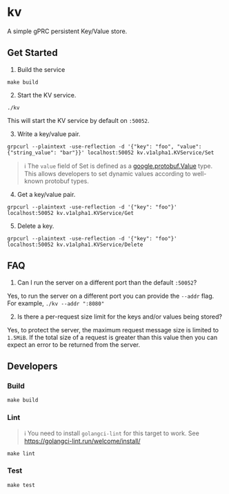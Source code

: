 # kv
A simple gPRC persistent Key/Value store.

## Get Started
1. Build the service
```console
make build

```
2. Start the KV service.
```
./kv
```
This will start the KV service by default on `:50052`.

3. Write a key/value pair.
```console
grpcurl --plaintext -use-reflection -d '{"key": "foo", "value": {"string_value": "bar"}}' localhost:50052 kv.v1alpha1.KVService/Set
```
> ℹ️ The `value` field of Set is defined as a [google.protobuf.Value](https://protobuf.dev/reference/protobuf/google.protobuf/#value) type. This allows developers to set dynamic values according to well-known protobuf types.

4. Get a key/value pair.
```console
grpcurl --plaintext -use-reflection -d '{"key": "foo"}' localhost:50052 kv.v1alpha1.KVService/Get
```

5. Delete a key.
```console
grpcurl --plaintext -use-reflection -d '{"key": "foo"}' localhost:50052 kv.v1alpha1.KVService/Delete
```

## FAQ
1. Can I run the server on a different port than the default `:50052`?

Yes, to run the server on a different port you can provide the `--addr` flag. For example, `./kv --addr ":8080"`

2. Is there a per-request size limit for the keys and/or values being stored?

Yes, to protect the server, the maximum request message size is limited to `1.5MiB`. If the total size of a request is greater than this value then you can expect an error to be returned from the server.

## Developers
### Build
```
make build
```

### Lint
> ℹ️ You need to install `golangci-lint` for this target to work.
> See https://golangci-lint.run/welcome/install/
```
make lint
```

### Test
```
make test
```
